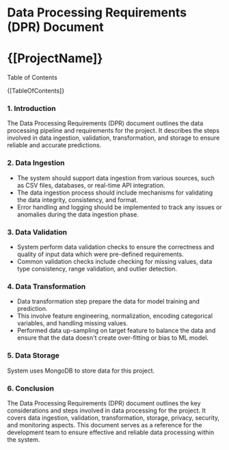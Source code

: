# Data Processing Requirements (DPR) Document

# {[ProjectName]}

Table of Contents

{[TableOfContents]}

### 1. Introduction

The Data Processing Requirements (DPR) document outlines the data processing pipeline and requirements for the project. It describes the steps involved in data ingestion, validation, transformation, and storage to ensure reliable and accurate predictions.

### 2. Data Ingestion

- The system should support data ingestion from various sources, such as CSV files, databases, or real-time API integration.
- The data ingestion process should include mechanisms for validating the data integrity, consistency, and format.
- Error handling and logging should be implemented to track any issues or anomalies during the data ingestion phase.

### 3. Data Validation

- System perform data validation checks to ensure the correctness and quality of input data which were pre-defined requirements.
- Common validation checks include checking for missing values, data type consistency, range validation, and outlier detection.

### 4. Data Transformation

- Data transformation step prepare the data for model training and prediction.
- This involve feature engineering, normalization, encoding categorical variables, and handling missing values.
- Performed data up-sampling on target feature to balance the data and ensure that the data doesn't create over-fitting or bias to ML model.

### 5. Data Storage

System uses MongoDB to store data for this project.

### 6. Conclusion

The Data Processing Requirements (DPR) document outlines the key considerations and steps involved in data processing for the project. It covers data ingestion, validation, transformation, storage, privacy, security, and monitoring aspects. This document serves as a reference for the development team to ensure effective and reliable data processing within the system.

